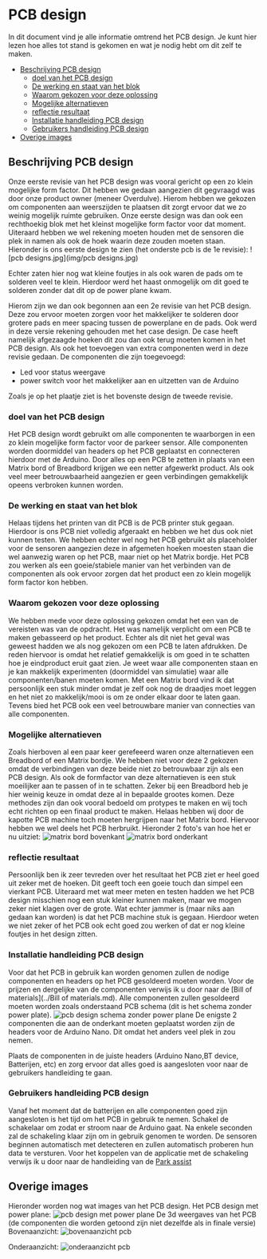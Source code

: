 # PCB design
In dit document vind je alle informatie omtrend het PCB design.
Je kunt hier lezen hoe alles tot stand is gekomen en wat je nodig hebt om dit zelf te maken.
<!-- START doctoc generated TOC please keep comment here to allow auto update -->
<!-- DON'T EDIT THIS SECTION, INSTEAD RE-RUN doctoc TO UPDATE -->


- [Beschrijving PCB design](#beschrijving-pcb-design)
  - [doel van het PCB design](#doel-van-het-pcb-design)
  - [De werking en staat van het blok](#de-werking-en-staat-van-het-blok)
  - [Waarom gekozen voor deze oplossing](#waarom-gekozen-voor-deze-oplossing)
  - [Mogelijke alternatieven](#mogelijke-alternatieven)
  - [reflectie resultaat](#reflectie-resultaat)
  - [Installatie handleiding PCB design](#installatie-handleiding-pcb-design)
  - [Gebruikers handleiding PCB design](#gebruikers-handleiding-pcb-design)
- [Overige images](#overige-images)

<!-- END doctoc generated TOC please keep comment here to allow auto update -->

## Beschrijving PCB design
Onze eerste revisie van het PCB design was vooral gericht op een zo klein mogelijke form factor.
Dit hebben we gedaan aangezien dit gegvraagd was door onze product owner (meneer Overdulve).
Hierom hebben we gekozen om componenten aan weerszijden te plaatsen dit zorgt ervoor dat we zo weinig mogelijk ruimte gebruiken.
Onze eerste design was dan ook een rechthoekig blok met het kleinst mogelijke form factor voor dat moment.
Uiteraard hebben we wel rekening moeten houden met de sensoren die plek in namen als ook de hoek waarin deze zouden moeten staan.
Hieronder is ons eerste design te zien (het onderste pcb is de 1e revisie):
![pcb designs.jpg](img/pcb designs.jpg)

Echter zaten hier nog wat kleine foutjes in als ook waren de pads om te solderen veel te klein.
Hierdoor werd het haast onmogelijk om dit goed te solderen zonder dat dit op de power plane kwam.

Hierom zijn we dan ook begonnen aan een 2e revisie van het PCB design. Deze zou ervoor moeten zorgen voor het makkelijker te solderen door grotere pads en meer spacing tussen de powerplane en de pads. Ook werd in deze versie rekening gehouden met het case design. De case heeft namelijk afgezaagde hoeken dit zou dan ook terug moeten komen in het PCB design. Als ook het toevoegen van extra componenten werd in deze revisie gedaan.
De componenten die zijn toegevoegd:
 - Led voor status weergave
 - power switch voor het makkelijker aan en uitzetten van de Arduino

Zoals je op het plaatje ziet is het bovenste design de tweede revisie.

### doel van het PCB design
Het PCB design wordt gebruikt om alle componenten te waarborgen in een zo klein mogelijke form factor voor de parkeer sensor. Alle componenten worden doormiddel van headers op het PCB geplaatst en connecteren hierdoor met de Arduino.
Door alles op een PCB te zetten in plaats van een Matrix bord of Breadbord krijgen we een netter afgewerkt product. Als ook veel meer betrouwbaarheid aangezien er geen verbindingen gemakkelijk opeens verbroken kunnen worden.

### De werking en staat van het blok
Helaas tijdens het printen van dit PCB  is de PCB printer stuk gegaan. Hierdoor is ons PCB niet volledig afgeraakt en hebben we het dus ook niet kunnen testen. We hebben echter wel nog het PCB gebruikt als placeholder voor de sensoren aangezien deze in afgemeten hoeken moesten staan die wel aanwezig waren op het PCB, maar niet op het Matrix bordje.
Het PCB zou werken als een goeie/stabiele manier van het verbinden van de componenten als ook ervoor zorgen dat het product een zo klein mogelijk form factor kon hebben.

### Waarom gekozen voor deze oplossing
We hebben mede voor deze oplossing gekozen omdat het een van de vereisten was van de opdracht. Het was namelijk verplicht om een PCB te maken gebasseerd op het product. Echter als dit niet het geval was geweest hadden we als nog gekozen om een PCB te laten afdrukken. De reden hiervoor is omdat het relatief gemakkelijk is om goed in te schatten hoe je eindproduct eruit gaat zien. Je weet waar alle componenten staan en je kan makkelijk experimenten (doormiddel van simulatie) waar alle componenten/banen moeten komen. Met een Matrix bord vind ik dat persoonlijk een stuk minder omdat je zelf ook nog de draadjes moet leggen en het niet zo makkelijk/mooi is om ze onder elkaar door te laten gaan.
Tevens bied het PCB ook een veel betrouwbare manier van connecties van alle componenten.

### Mogelijke alternatieven
Zoals hierboven al een paar keer gerefeeerd waren onze alternatieven een Breadbord of een Matrix bordje.
We hebben niet voor deze 2 gekozen omdat de verbindingen van deze beide niet zo betrouwbaar zijn als een PCB design.
Als ook de formfactor van deze alternatieven is een stuk moeilijker aan te passen of in te schatten. Zeker bij een Breadbord heb je hier weinig keuze in omdat deze al in bepaalde grootes komen.
Deze methodes zijn dan ook vooral bedoeld om protypes te maken en wij toch echt richten op een finaal product te maken.
Helaas hebben wij door de kapotte PCB machine toch moeten hergrijpen naar het Matrix bord. Hiervoor hebben we wel deels het PCB herbruikt.
Hieronder 2 foto's van hoe het er nu uitziet:
![matrix bord bovenkant](img/matrix-bord-bovenkant.jpg)
![matrix bord onderkant](img/matrix-bord-onderkant.jpg)

### reflectie resultaat
Persoonlijk ben ik zeer tevreden over het resultaat het PCB ziet er heel goed uit zeker met de hoeken.
Dit geeft toch een goeie touch dan simpel een vierkant PCB. Uiteraard met wat meer meten en testen hadden we het PCB design misschien nog een stuk kleiner kunnen maken, maar we mogen zeker niet klagen over de grote.
Wat echter jammer is (maar niks aan gedaan kan worden) is dat het PCB machine stuk is gegaan. Hierdoor weten we niet zeker of het PCB ook echt goed zou werken of dat er nog kleine foutjes in het design zitten.


### Installatie handleiding PCB design
Voor dat het PCB in gebruik kan worden genomen zullen de nodige componenten en headers op het PCB gesoldeerd moeten worden.
Voor de prijzen en dergelijke van de componenten verwijs ik u door naar de [Bill of materials](../Bill of materials.md).
Alle componenten zullen gesoldeerd moeten worden zoals onderstaand PCB schema (dit is het schema zonder power plate).
![pcb design schema zonder power plane](img/pcb-design-zonder-power-plane.png)
De enigste 2 componenten die aan de onderkant moeten geplaatst worden zijn de headers voor de Arduino Nano. Dit omdat het anders veel plek in zou nemen.

Plaats de componenten in de juiste headers (Arduino Nano,BT device, Batterijen, etc) en zorg ervoor dat alles goed is aangesloten voor naar de gebruikers handleiding te gaan.

### Gebruikers handleiding PCB design
Vanaf het moment dat de batterijen en alle componenten goed zijn aangesloten is het tijd om het PCB in gebruik te nemen.
Schakel de schakelaar om zodat er stroom naar de Arduino gaat. Na enkele seconden zal de schakeling klaar zijn om in gebruik genomen te worden.
De sensoren beginnen automatisch met detecteren en zullen automatisch proberen hun data te versturen.
Voor het koppelen van de applicatie met de schakeling verwijs ik u door naar de handleiding van de [Park assist](parkeersensor.md)


## Overige images
Hieronder worden nog wat images van het PCB design.
Het PCB design met power plane:
![pcb design met power plane](img/pcb-design-met-power-plane.png)
De 3d weergaves van het PCB (de componenten die worden getoond zijn niet dezelfde als in finale versie)
Bovenaanzicht:
![bovenaanzicht pcb](img/bovenaanzicht-3d-pcb.png)

Onderaanzicht:
![onderaanzicht pcb](img/onderaanzicht-3d-pcb.png)